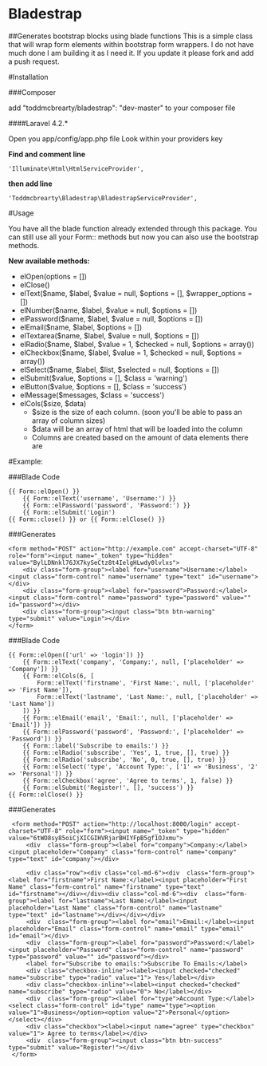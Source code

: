 Bladestrap
==========

##Generates bootstrap blocks using blade functions
This is a simple class that will wrap form elements within bootstrap form wrappers. I do not have much done 
I am building it as I need it. If you update it please fork and add a push request. 

#Installation

###Composer

   add "toddmcbrearty/bladestrap": "dev-master" to your composer file

####Laravel 4.2.*

Open you app/config/app.php file
Look within your providers key 

**Find and comment line** 

    'Illuminate\Html\HtmlServiceProvider',
    
**then add line**

    'Toddmcbrearty\Bladestrap\BladestrapServiceProvider',
    
#Usage

You have all the blade function already extended through this package.
You can still use all your Form:: methods but now you can
also use the bootstrap methods.

**New available methods:**

* elOpen(options = [])
* elClose()
* elText($name, $label, $value = null, $options = [], $wrapper_options = [])
* elNumber($name, $label, $value = null, $options = [])
* elPassword($name, $label, $value = null, $options = [])
* elEmail($name, $label, $options = [])
* elTextarea($name, $label, $value = null, $options = [])
* elRadio($name, $label, $value = 1, $checked = null, $options = array())
* elCheckbox($name, $label, $value = 1, $checked = null, $options = array())
* elSelect($name, $label, $list, $selected = null, $options = [])
* elSubmit($value, $options = [], $class = 'warning')
* elButton($value, $options = [], $class = 'success')
* elMessage($messages, $class = 'success')
* elCols($size, $data)
    * $size is the size of each column. (soon you'll be able to pass an array of column sizes)
    * $data will be an array of html that will be loaded into the column
    * Columns are created based on the amount of data elements there are

#Example:

###Blade Code

    {{ Form::elOpen() }}
        {{ Form::elText('username', 'Username:') }}
        {{ Form::elPassword('password', 'Password:') }}
        {{ Form::elSubmit('Login')
    {{ Form::close() }} or {{ Form::elClose() }}
    
###Generates

    <form method="POST" action="http://example.com" accept-charset="UTF-8" role="form"><input name="_token" type="hidden" value="BylLDNnkl76JX7kySeCtz8t4IelgHLwdy0lvlxs">
        <div class="form-group"><label for="username">Username:</label><input class="form-control" name="username" type="text" id="username"></div>
        <div class="form-group"><label for="password">Password:</label><input class="form-control" name="password" type="password" value="" id="password"></div>
        <div class="form-group"><input class="btn btn-warning" type="submit" value="Login"></div>
    </form>
    
###Blade Code
 
    {{ Form::elOpen(['url' => 'login']) }}
        {{ Form::elText('company', 'Company:', null, ['placeholder' => 'Company']) }}
        {{ Form::elCols(6, [
            Form::elText('firstname', 'First Name:', null, ['placeholder' => 'First Name']),
            Form::elText('lastname', 'Last Name:', null, ['placeholder' => 'Last Name'])
        ]) }}
        {{ Form::elEmail('email', 'Email:', null, ['placeholder' => 'Email']) }}
        {{ Form::elPassword('password', 'Password:', ['placeholder' => 'Password']) }}
        {{ Form::label('Subscribe to emails:') }}
        {{ Form::elRadio('subscribe', 'Yes', 1, true, [], true) }}
        {{ Form::elRadio('subscribe', 'No', 0, true, [], true) }}
        {{ Form::elSelect('type', 'Account Type:', ['1' => 'Business', '2' => 'Personal']) }}
        {{ Form::elCheckbox('agree', 'Agree to terms', 1, false) }}
        {{ Form::elSubmit('Register!', [], 'success') }}
    {{ Form::elClose() }}
    
###Generates
 
     <form method="POST" action="http://localhost:8000/login" accept-charset="UTF-8" role="form"><input name="_token" type="hidden" value="6tWO8sy85oiCjXICGIHVRjarBHIYFpB5gf1OJxmu">
         <div  class="form-group"><label for="company">Company:</label><input placeholder="Company" class="form-control" name="company" type="text" id="company"></div>
    
         <div class="row"><div class="col-md-6"><div  class="form-group"><label for="firstname">First Name:</label><input placeholder="First Name" class="form-control" name="firstname" type="text" id="firstname"></div></div><div class="col-md-6"><div  class="form-group"><label for="lastname">Last Name:</label><input placeholder="Last Name" class="form-control" name="lastname" type="text" id="lastname"></div></div></div>
         <div  class="form-group"><label for="email">Email:</label><input placeholder="Email" class="form-control" name="email" type="email" id="email"></div>
         <div  class="form-group"><label for="password">Password:</label><input placeholder="Password" class="form-control" name="password" type="password" value="" id="password"></div>
         <label for="Subscribe to emails:">Subscribe To Emails:</label>
         <div class="checkbox-inline"><label><input checked="checked" name="subscribe" type="radio" value="1"> Yes</label></div>
         <div class="checkbox-inline"><label><input checked="checked" name="subscribe" type="radio" value="0"> No</label></div>
         <div  class="form-group"><label for="type">Account Type:</label><select class="form-control" id="type" name="type"><option value="1">Business</option><option value="2">Personal</option></select></div>
         <div class="checkbox"><label><input name="agree" type="checkbox" value="1"> Agree to terms</label></div>
         <div  class="form-group"><input class="btn btn-success" type="submit" value="Register!"></div>
     </form>
